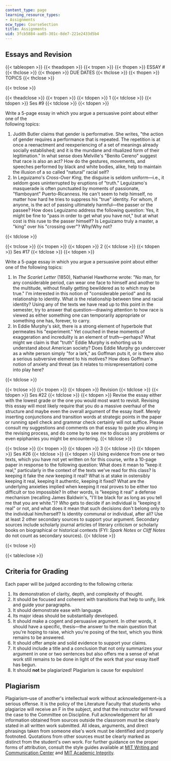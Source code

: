 ```yaml
---
content_type: page
learning_resource_types:
- Assignments
ocw_type: CourseSection
title: Assignments
uid: 3fcb5884-aa85-301c-8de7-221e2433d5b4
---
```


Essays and Revision
-------------------

{{< tableopen >}}
{{< theadopen >}}
{{< tropen >}}
{{< thopen >}}
ESSAY #
{{< thclose >}}
{{< thopen >}}
DUE DATES
{{< thclose >}}
{{< thopen >}}
TOPICS
{{< thclose >}}

{{< trclose >}}

{{< theadclose >}}
{{< tropen >}}
{{< tdopen >}}
1
{{< tdclose >}}
{{< tdopen >}}
Ses #9
{{< tdclose >}}
{{< tdopen >}}


Write a 5-page essay in which you argue a persuasive point about either one of the  
following topics:

1.  Judith Butler claims that gender is performative. She writes, "the action of gender requires a performance that is repeated. The repetition is at once a reenactment and reexperiencing of a set of meanings already socially established; and it is the mundane and ritualized form of their legitimation." In what sense does Melville's "Benito Cereno" suggest that race is also an act? How do the gestures, movements, and speeches performed by black and white bodies, alike, help to maintain the illusion of a so called "natural" racial self?
2.  In Leguizamo's _Cross-Over King_, the disguise is seldom uniform—i.e., it seldom goes uninterrupted by eruptions of "truth." Leguizamo's masquerade is often punctuated by moments of passionate, "flamboyant" Puerto-Ricanness. He can't seem to help himself, no matter how hard he tries to suppress his "true" identity. For whom, if anyone, is the act of passing ultimately harmful—the passer or the passee? How does Leguizamo address the following question: Yes, it might be fine to "pass in order to get what you have not," but at what cost is this ruse to the passer himself? Is Leguizamo truly a master, a "king" over his "crossing over"? Why/Why not?


{{< tdclose >}}

{{< trclose >}}
{{< tropen >}}
{{< tdopen >}}
2
{{< tdclose >}}
{{< tdopen >}}
Ses #17
{{< tdclose >}}
{{< tdopen >}}


Write a 5-page essay in which you argue a persuasive point about either one of the following topics:

1.  In _The Scarlet Letter_ (1850), Nathaniel Hawthorne wrote: "No man, for any considerable period, can wear one face to himself and another to the multitude, without finally getting bewildered as to which may be true." I'm interested in this notion of "considerable period" and its relationship to identity. What _is_ the relationship between time and racial identity? Using any of the texts we have read up to this point in the semester, try to answer that question—drawing attention to how race is viewed as either something one can temporarily appropriate or something one has, forever, to carry.
2.  In Eddie Murphy's skit, there is a strong element of hyperbole that permeates his "experiment." Yet couched in these moments of exaggeration and incredulity is an element of truth—perhaps? What might we claim is that "truth" Eddie Murphy is exhorting us to understand about American society? Does Eddie Murphy go undercover as a white person simply "for a lark," as Goffman puts it, or is there also a serious subversive element to his motives? How does Goffman's notion of anxiety and threat (as it relates to misrepresentation) come into play here?


{{< tdclose >}}

{{< trclose >}}
{{< tropen >}}
{{< tdopen >}}
Revision
{{< tdclose >}}
{{< tdopen >}}
Ses #22
{{< tdclose >}}
{{< tdopen >}}
Revise the essay either with the lowest grade or the one you would most want to revisit. Revising this essay will most likely require that you do a massive overhaul of the structure and maybe even the overall argument of the essay itself. Merely inserting conjunctions and transition words at strategic points in the paper or running spell check and grammar check certainly will not suffice. Please consult my suggestions and comments on that essay to guide you along in the revising process, and do come by to see me to discuss any problems or even epiphanies you might be encountering.
{{< tdclose >}}

{{< trclose >}}
{{< tropen >}}
{{< tdopen >}}
3
{{< tdclose >}}
{{< tdopen >}}
Ses #26
{{< tdclose >}}
{{< tdopen >}}
Using evidence from one or two texts, which you have not yet written on for this course, write a 10-page paper in response to the following question: What does it mean to "keep it real," particularly in the context of the texts we've read for this class? Is keeping it fake the _new_ keeping it real? What is at stake in ostensibly keeping it real, keeping it authentic, keeping it fixed? What are the underlying anxieties implied when keeping it real proves to be either too difficult or too impossible? In other words, is "keeping it real" a defense mechanism (recalling James Baldwin's, "I'll be black for as long as you tell me that you are white.")? _Who_ gets to decide if an individual is "keeping it real" or not, and what does it mean that such decisions don't belong only to the individual him/herself? Is identity communal or individual, after all? Use at least 2 other secondary sources to support your argument. Secondary sources include scholarly journal articles of literary criticism or scholarly books on biographical or historical contexts (FYI: _Spark Notes_ or _Cliff Notes_ do not count as secondary sources).
{{< tdclose >}}

{{< trclose >}}

{{< tableclose >}}

Criteria for Grading
--------------------

Each paper will be judged according to the following criteria:

1.  Its demonstration of clarity, depth, and complexity of thought.
2.  It should be focused and coherent with transitions that help to unify, link and guide your paragraphs.
3.  It should demonstrate ease with language.
4.  Its major ideas should be substantially developed.
5.  It should make a cogent and persuasive argument. In other words, it should have a specific, thesis—the answer to the main question that you're hoping to raise, which you're posing of the text, which you think remains to be answered.
6.  It should offer ample and solid evidence to support your claims.
7.  It should include a title and a conclusion that not only summarizes your argument in one or two sentences but also offers me a sense of what work still remains to be done in light of the work that your essay itself has begun.
8.  It should **not** be plagiarized! Plagiarism is cause for expulsion!

Plagiarism
----------

Plagiarism–use of another's intellectual work without acknowledgement–is a serious offense. It is the policy of the Literature Faculty that students who plagiarize will receive an F in the subject, and that the instructor will forward the case to the Committee on Discipline. Full acknowledgement for all information obtained from sources outside the classroom must be clearly stated in all written work submitted. All ideas, arguments, and direct phrasings taken from someone else's work must be identified and properly footnoted. Quotations from other sources must be clearly marked as distinct from the student's own work. For further guidance on the proper forms of attribution, consult the style guides available at [MIT Writing and Communication Center](http://web.mit.edu/writing/index.html) and [MIT Academic Integrity](http://web.mit.edu/academicintegrity/).